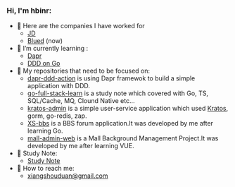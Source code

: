 ### Hi, I'm hbinr:

- 🏢 Here are the companies I have worked for
  - [JD](https://www.jd.com/)
  - [Blued](https://www.blued.cn/) (now)
- 🌱 I’m currently learning :
  - [Dapr](https://github.com/dapr/dapr)
  - [DDD on Go](https://threedots.tech/)
- 🎼 My repositories that need to be focused on:
  - [dapr-ddd-action](https://github.com/hbinr/dapr-ddd-action)  is using Dapr framewok to build a simple application with DDD.
  - [go-full-stack-learn](https://github.com/hbinr/go-full-stack-learn) is a study note which covered with Go, TS, SQL/Cache, MQ, Clound Native etc...
  - [kratos-admin](https://github.com/hbinr/dapr-ddd-action) is a simple user-service application which used [Kratos](https://github.com/go-kratos/kratos), gorm, go-redis, zap.
  - [XS-bbs](https://github.com/hbinr/XS-bbs) is a BBS forum application.It was developed by me after learning Go.
  - [mall-admin-web](https://github.com/hbinr/mall-admin-web) is a Mall Background Management Project.It was developed by me after learning VUE.
- 📒 Study Note:
  - [Study Note](https://www.yuque.com/u2278269/gq5x74)
- 📧 How to reach me: 
  - xiangshouduan@gmail.com

